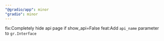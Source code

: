 ```yaml
---
"@gradio/app": minor
"gradio": minor
---
```


fix:Completely hide api page if show_api=False
feat:Add `api_name` parameter to `gr.Interface`
